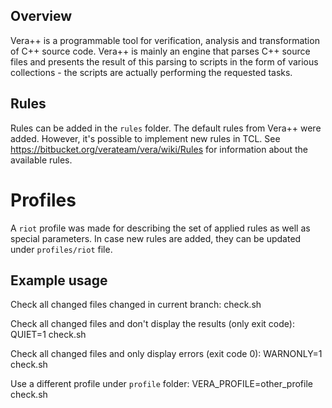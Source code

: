 ## Overview

Vera++ is a programmable tool for verification, analysis and transformation of
C++ source code. Vera++ is mainly an engine that parses C++ source files and
presents the result of this parsing to scripts in the form of various
collections - the scripts are actually performing the requested tasks.

## Rules

Rules can be added in the `rules` folder. The default rules from Vera++ were
added. However, it's possible to implement new rules in TCL. See
https://bitbucket.org/verateam/vera/wiki/Rules for information about the
available rules.

# Profiles

A `riot` profile was made for describing the set of applied rules as well as
special parameters. In case new rules are added, they can be updated under
`profiles/riot` file.

## Example usage
Check all changed files changed in current branch:
    check.sh

Check all changed files and don't display the results (only exit code):
    QUIET=1 check.sh

Check all changed files and only display errors (exit code 0):
    WARNONLY=1 check.sh 

Use a different profile under `profile` folder:
    VERA_PROFILE=other_profile check.sh

